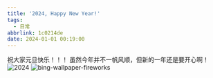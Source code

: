 ```yaml
---
title: '2024, Happy New Year!'
tags:
  - 日常
abbrlink: 1c0214de
date: 2024-01-01 00:19:00
---
```


祝大家元旦快乐！！！
虽然今年并不一帆风顺，但新的一年还是要开心啊！
![2024](2024.webp)
![bing-wallpaper-fireworks](th.webp)